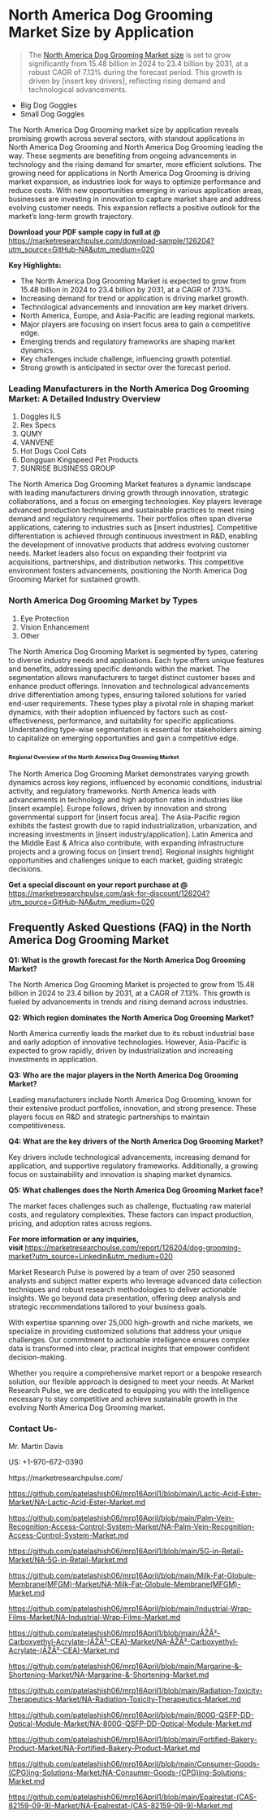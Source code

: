 <h1>North America Dog Grooming Market&nbsp;Size by Application</h1><blockquote><p>The <a href="https://marketresearchpulse.com/download-sample/126204?utm_source=GitHub-NA&amp;utm_medium=020">North America Dog Grooming Market size</a> is set to grow significantly from 15.48 billion in 2024 to 23.4 billion by 2031, at a robust CAGR of 7.13% during the forecast period. This growth is driven by [insert key drivers], reflecting rising demand and technological advancements.</p></blockquote><ul><li>Big Dog Goggles <li> Small Dog Goggles</li></ul><p>The North America Dog Grooming market size by application reveals promising growth across several sectors, with standout applications in North America Dog Grooming and North America Dog Grooming leading the way. These segments are benefiting from ongoing advancements in technology and the rising demand for smarter, more efficient solutions. The growing need for applications in North America Dog Grooming is driving market expansion, as industries look for ways to optimize performance and reduce costs. With new opportunities emerging in various application areas, businesses are investing in innovation to capture market share and address evolving customer needs. This expansion reflects a positive outlook for the market’s long-term growth trajectory.</p><p><strong>Download your PDF sample copy in full at @ </strong><a href="https://marketresearchpulse.com/download-sample/126204?utm_source=GitHub-NA&amp;utm_medium=020">https://marketresearchpulse.com/download-sample/126204?utm_source=GitHub-NA&amp;utm_medium=020</a></p><p><strong>Key Highlights: </strong></p><ul><li>The North America Dog Grooming Market is expected to grow from 15.48 billion in 2024 to 23.4 billion by 2031, at a CAGR of 7.13%.</li><li>Increasing demand for trend or application is driving market growth.</li><li>Technological advancements and innovation are key market drivers.</li><li>North America, Europe, and Asia-Pacific are leading regional markets.</li><li>Major players are focusing on insert focus area to gain a competitive edge.</li><li>Emerging trends and regulatory frameworks are shaping market dynamics.</li><li>Key challenges include challenge, influencing growth potential.</li><li>Strong growth is anticipated in sector over the forecast period.</li></ul><h3>Leading Manufacturers in the North America Dog Grooming Market: A Detailed Industry Overview</h3><ol><li>Doggles ILS</li><li>Rex Specs</li><li>QUMY</li><li>VANVENE</li><li>Hot Dogs Cool Cats</li><li>Dongguan Kingspeed Pet Products</li><li>SUNRISE BUSINESS GROUP</li></ol><div class="flex max-w-full flex-col flex-grow"><div class="min-h-8 text-message flex w-full flex-col items-end gap-2 whitespace-normal break-words [.text-message+&amp;]:mt-5" dir="auto" data-message-author-role="assistant" data-message-id="fd8432e4-4910-450d-b182-61b7bfb0a01f" data-message-model-slug="gpt-4o"><div class="flex w-full flex-col gap-1 empty:hidden first:pt-[3px]"><div class="markdown prose w-full break-words dark:prose-invert light"><p>The North America Dog Grooming Market features a dynamic landscape with leading manufacturers driving growth through innovation, strategic collaborations, and a focus on emerging technologies. Key players leverage advanced production techniques and sustainable practices to meet rising demand and regulatory requirements. Their portfolios often span diverse applications, catering to industries such as [insert industries]. Competitive differentiation is achieved through continuous investment in R&amp;D, enabling the development of innovative products that address evolving customer needs. Market leaders also focus on expanding their footprint via acquisitions, partnerships, and distribution networks. This competitive environment fosters advancements, positioning the North America Dog Grooming Market for sustained growth.</p></div></div></div></div><h3>North America Dog Grooming Market by Types</h3><ol><li>Eye Protection <li> Vision Enhancement <li> Other</li></ol><div class="flex max-w-full flex-col flex-grow"><div class="min-h-8 text-message flex w-full flex-col items-end gap-2 whitespace-normal break-words [.text-message+&amp;]:mt-5" dir="auto" data-message-author-role="assistant" data-message-id="084470be-0bb7-4664-bddf-5156b4f41249" data-message-model-slug="gpt-4o-mini"><div class="flex w-full flex-col gap-1 empty:hidden first:pt-[3px]"><div class="markdown prose w-full break-words dark:prose-invert light"><p>The North America Dog Grooming Market is segmented by types, catering to diverse industry needs and applications. Each type offers unique features and benefits, addressing specific demands within the market. The segmentation allows manufacturers to target distinct customer bases and enhance product offerings. Innovation and technological advancements drive differentiation among types, ensuring tailored solutions for varied end-user requirements. These types play a pivotal role in shaping market dynamics, with their adoption influenced by factors such as cost-effectiveness, performance, and suitability for specific applications. Understanding type-wise segmentation is essential for stakeholders aiming to capitalize on emerging opportunities and gain a competitive edge.</p></div></div></div></div><h3><span style="font-size: 11px;">Regional Overview of the North America Dog Grooming Market</span></h3><div class="flex max-w-full flex-col flex-grow"><div class="min-h-8 text-message flex w-full flex-col items-end gap-2 whitespace-normal break-words [.text-message+&amp;]:mt-5" dir="auto" data-message-author-role="assistant" data-message-id="e9038762-ce64-4e30-91c9-9bd413514231" data-message-model-slug="gpt-4o-mini"><div class="flex w-full flex-col gap-1 empty:hidden first:pt-[3px]"><div class="markdown prose w-full break-words dark:prose-invert light"><p>The North America Dog Grooming Market demonstrates varying growth dynamics across key regions, influenced by economic conditions, industrial activity, and regulatory frameworks. North America leads with advancements in technology and high adoption rates in industries like [insert example]. Europe follows, driven by innovation and strong governmental support for [insert focus area]. The Asia-Pacific region exhibits the fastest growth due to rapid industrialization, urbanization, and increasing investments in [insert industry/application]. Latin America and the Middle East &amp; Africa also contribute, with expanding infrastructure projects and a growing focus on [insert trend]. Regional insights highlight opportunities and challenges unique to each market, guiding strategic decisions.</p></div></div></div></div><p><strong>Get a special discount on your report purchase at @ </strong><a href="https://marketresearchpulse.com/ask-for-discount/126204?utm_source=GitHub-NA&amp;utm_medium=020">https://marketresearchpulse.com/ask-for-discount/126204?utm_source=GitHub-NA&amp;utm_medium=020</a></p><h2>Frequently Asked Questions (FAQ) in the North America Dog Grooming Market</h2><p><strong>Q1: What is the growth forecast for the North America Dog Grooming Market?</strong></p><p>The North America Dog Grooming Market is projected to grow from 15.48 billion in 2024 to 23.4 billion by 2031, at a CAGR of 7.13%. This growth is fueled by advancements in trends and rising demand across industries.</p><p><strong>Q2: Which region dominates the North America Dog Grooming Market?</strong></p><p>North America currently leads the market due to its robust industrial base and early adoption of innovative technologies. However, Asia-Pacific is expected to grow rapidly, driven by industrialization and increasing investments in application.</p><p><strong>Q3: Who are the major players in the North America Dog Grooming Market?</strong></p><p>Leading manufacturers include North America Dog Grooming, known for their extensive product portfolios, innovation, and strong presence. These players focus on R&amp;D and strategic partnerships to maintain competitiveness.</p><p><strong>Q4: What are the key drivers of the North America Dog Grooming Market?</strong></p><p>Key drivers include technological advancements, increasing demand for application, and supportive regulatory frameworks. Additionally, a growing focus on sustainability and innovation is shaping market dynamics.</p><p><strong>Q5: What challenges does the North America Dog Grooming Market face?</strong></p><p>The market faces challenges such as challenge, fluctuating raw material costs, and regulatory complexities. These factors can impact production, pricing, and adoption rates across regions.</p><p><strong>For more information or any inquiries, visit&nbsp;</strong><a href="https://marketresearchpulse.com/report/126204/dog-grooming-market?utm_source=Linkedin&utm_medium=020">https://marketresearchpulse.com/report/126204/dog-grooming-market?utm_source=Linkedin&utm_medium=020</a></p><p>Market Research Pulse is powered by a team of over 250 seasoned analysts and subject matter experts who leverage advanced data collection techniques and robust research methodologies to deliver actionable insights. We go beyond data presentation, offering deep analysis and strategic recommendations tailored to your business goals.</p><p>With expertise spanning over 25,000 high-growth and niche markets, we specialize in providing customized solutions that address your unique challenges. Our commitment to actionable intelligence ensures complex data is transformed into clear, practical insights that empower confident decision-making.</p><p>Whether you require a comprehensive market report or a bespoke research solution, our flexible approach is designed to meet your needs. At Market Research Pulse, we are dedicated to equipping you with the intelligence necessary to stay competitive and achieve sustainable growth in the evolving North America Dog Grooming market.</p><h3><strong>Contact Us-</strong></h3><p>Mr. Martin Davis</p><p>US: +1-970-672-0390</p><p>https://marketresearchpulse.com/</p><p><a href="https://github.com/patelashish06/mrp16April1/blob/main/Lactic-Acid-Ester-Market/NA-Lactic-Acid-Ester-Market.md">https://github.com/patelashish06/mrp16April1/blob/main/Lactic-Acid-Ester-Market/NA-Lactic-Acid-Ester-Market.md</a></p><p><a href="https://github.com/patelashish06/mrp16April/blob/main/Palm-Vein-Recognition-Access-Control-System-Market/NA-Palm-Vein-Recognition-Access-Control-System-Market.md">https://github.com/patelashish06/mrp16April/blob/main/Palm-Vein-Recognition-Access-Control-System-Market/NA-Palm-Vein-Recognition-Access-Control-System-Market.md</a></p><p><a href="https://github.com/patelashish06/mrp16April1/blob/main/5G-in-Retail-Market/NA-5G-in-Retail-Market.md">https://github.com/patelashish06/mrp16April1/blob/main/5G-in-Retail-Market/NA-5G-in-Retail-Market.md</a></p><p><a href="https://github.com/patelashish06/mrp16April/blob/main/Milk-Fat-Globule-Membrane(MFGM)-Market/NA-Milk-Fat-Globule-Membrane(MFGM)-Market.md">https://github.com/patelashish06/mrp16April/blob/main/Milk-Fat-Globule-Membrane(MFGM)-Market/NA-Milk-Fat-Globule-Membrane(MFGM)-Market.md</a></p><p><a href="https://github.com/patelashish06/mrp16April/blob/main/Industrial-Wrap-Films-Market/NA-Industrial-Wrap-Films-Market.md">https://github.com/patelashish06/mrp16April/blob/main/Industrial-Wrap-Films-Market/NA-Industrial-Wrap-Films-Market.md</a></p><p><a href="https://github.com/patelashish06/mrp16April1/blob/main/ÃŽÂ²-Carboxyethyl-Acrylate-(ÃŽÂ²-CEA)-Market/NA-ÃŽÂ²-Carboxyethyl-Acrylate-(ÃŽÂ²-CEA)-Market.md">https://github.com/patelashish06/mrp16April1/blob/main/ÃŽÂ²-Carboxyethyl-Acrylate-(ÃŽÂ²-CEA)-Market/NA-ÃŽÂ²-Carboxyethyl-Acrylate-(ÃŽÂ²-CEA)-Market.md</a></p><p><a href="https://github.com/patelashish06/mrp16April/blob/main/Margarine-&-Shortening-Market/NA-Margarine-&-Shortening-Market.md">https://github.com/patelashish06/mrp16April/blob/main/Margarine-&-Shortening-Market/NA-Margarine-&-Shortening-Market.md</a></p><p><a href="https://github.com/patelashish06/mrp16April1/blob/main/Radiation-Toxicity-Therapeutics-Market/NA-Radiation-Toxicity-Therapeutics-Market.md">https://github.com/patelashish06/mrp16April1/blob/main/Radiation-Toxicity-Therapeutics-Market/NA-Radiation-Toxicity-Therapeutics-Market.md</a></p><p><a href="https://github.com/patelashish06/mrp16April/blob/main/800G-QSFP-DD-Optical-Module-Market/NA-800G-QSFP-DD-Optical-Module-Market.md">https://github.com/patelashish06/mrp16April/blob/main/800G-QSFP-DD-Optical-Module-Market/NA-800G-QSFP-DD-Optical-Module-Market.md</a></p><p><a href="https://github.com/patelashish06/mrp16April1/blob/main/Fortified-Bakery-Product-Market/NA-Fortified-Bakery-Product-Market.md">https://github.com/patelashish06/mrp16April1/blob/main/Fortified-Bakery-Product-Market/NA-Fortified-Bakery-Product-Market.md</a></p><p><a href="https://github.com/patelashish06/mrp16April/blob/main/Consumer-Goods-(CPG)ing-Solutions-Market/NA-Consumer-Goods-(CPG)ing-Solutions-Market.md">https://github.com/patelashish06/mrp16April/blob/main/Consumer-Goods-(CPG)ing-Solutions-Market/NA-Consumer-Goods-(CPG)ing-Solutions-Market.md</a></p><p><a href="https://github.com/patelashish06/mrp16April1/blob/main/Epalrestat-(CAS-82159-09-9)-Market/NA-Epalrestat-(CAS-82159-09-9)-Market.md">https://github.com/patelashish06/mrp16April1/blob/main/Epalrestat-(CAS-82159-09-9)-Market/NA-Epalrestat-(CAS-82159-09-9)-Market.md</a></p>
